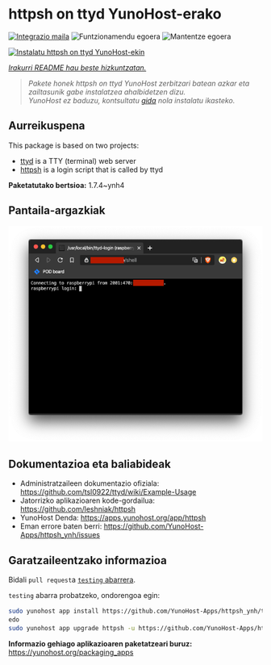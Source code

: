 <!--
Ohart ongi: README hau automatikoki sortu da <https://github.com/YunoHost/apps/tree/master/tools/readme_generator>ri esker
EZ editatu eskuz.
-->

# httpsh on ttyd YunoHost-erako

[![Integrazio maila](https://dash.yunohost.org/integration/httpsh.svg)](https://ci-apps.yunohost.org/ci/apps/httpsh/) ![Funtzionamendu egoera](https://ci-apps.yunohost.org/ci/badges/httpsh.status.svg) ![Mantentze egoera](https://ci-apps.yunohost.org/ci/badges/httpsh.maintain.svg)

[![Instalatu httpsh on ttyd YunoHost-ekin](https://install-app.yunohost.org/install-with-yunohost.svg)](https://install-app.yunohost.org/?app=httpsh)

*[Irakurri README hau beste hizkuntzatan.](./ALL_README.md)*

> *Pakete honek httpsh on ttyd YunoHost zerbitzari batean azkar eta zailtasunik gabe instalatzea ahalbidetzen dizu.*  
> *YunoHost ez baduzu, kontsultatu [gida](https://yunohost.org/install) nola instalatu ikasteko.*

## Aurreikuspena

This package is based on two projects:

* [ttyd](https://tsl0922.github.io/ttyd) is a TTY (terminal) web server
* [httpsh](https://github.com/leshniak/httpsh) is a login script that is called by ttyd


**Paketatutako bertsioa:** 1.7.4~ynh4

## Pantaila-argazkiak

![httpsh on ttyd(r)en pantaila-argazkia](./doc/screenshots/httpsh.png)

## Dokumentazioa eta baliabideak

- Administratzaileen dokumentazio ofiziala: <https://github.com/tsl0922/ttyd/wiki/Example-Usage>
- Jatorrizko aplikazioaren kode-gordailua: <https://github.com/leshniak/httpsh>
- YunoHost Denda: <https://apps.yunohost.org/app/httpsh>
- Eman errore baten berri: <https://github.com/YunoHost-Apps/httpsh_ynh/issues>

## Garatzaileentzako informazioa

Bidali `pull request`a [`testing` abarrera](https://github.com/YunoHost-Apps/httpsh_ynh/tree/testing).

`testing` abarra probatzeko, ondorengoa egin:

```bash
sudo yunohost app install https://github.com/YunoHost-Apps/httpsh_ynh/tree/testing --debug
edo
sudo yunohost app upgrade httpsh -u https://github.com/YunoHost-Apps/httpsh_ynh/tree/testing --debug
```

**Informazio gehiago aplikazioaren paketatzeari buruz:** <https://yunohost.org/packaging_apps>
